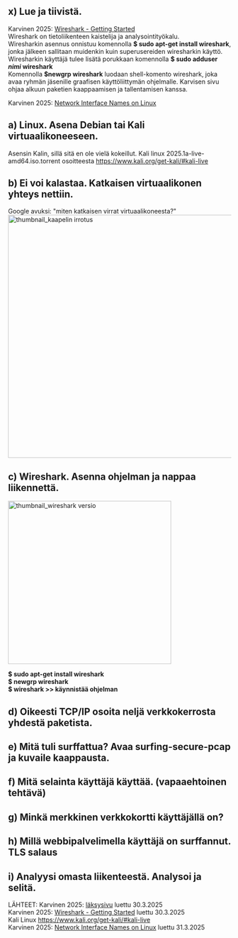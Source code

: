 ## x) Lue ja tiivistä.  
   Karvinen 2025: [Wireshark - Getting Started](https://terokarvinen.com/wireshark-getting-started/)   
Wireshark on tietoliikenteen kaistelija ja analysointityökalu.   
Wiresharkin asennus onnistuu komennolla **$ sudo apt-get install wireshark**, jonka jälkeen sallitaan muidenkin kuin superusereiden wiresharkin käyttö.  
Wiresharkin käyttäjä tulee lisätä porukkaan komennolla **$ sudo adduser _nimi_ wireshark**  
Komennolla **$newgrp wireshark** luodaan shell-komento wireshark, joka avaa ryhmän jäsenille graafisen käyttöliittymän ohjelmalle. 
Karvisen sivu ohjaa alkuun paketien kaappaamisen ja tallentamisen kanssa.   

   
   Karvinen 2025: [Network Interface Names on Linux](https://terokarvinen.com/network-interface-linux/)    


## a) Linux. Asena Debian tai Kali virtuaalikoneeseen.
Asensin Kalin, sillä sitä en ole vielä kokeillut. Kali linux 2025.1a-live-amd64.iso.torrent osoitteesta https://www.kali.org/get-kali/#kali-live  

## b) Ei voi kalastaa. Katkaisen virtuaalikonen yhteys nettiin.  
Google avuksi: "miten katkaisen virrat virtuaalikoneesta?"  
<img width="548" alt="thumbnail_kaapelin irrotus" src="https://github.com/user-attachments/assets/b7bc9d4f-84e6-4112-9527-7e7ac9aba706" />



## c) Wireshark. Asenna ohjelman ja nappaa liikennettä.   

<img width="368" alt="thumbnail_wireshark versio" src="https://github.com/user-attachments/assets/bfdcaafc-80af-4347-98c0-9b1b3f47fe1c" />
  
**$ sudo apt-get install wireshark  
$ newgrp wireshark  
$ wireshark >> käynnistää ohjelman**  


## d) Oikeesti TCP/IP osoita neljä verkkokerrosta yhdestä paketista.  

## e) Mitä tuli surffattua? Avaa surfing-secure-pcap ja kuvaile kaappausta.  

## f) Mitä selainta käyttäjä käyttää.  (vapaaehtoinen tehtävä)   

## g) Minkä merkkinen verkkokortti käyttäjällä on?  

## h) Millä webbipalvelimella käyttäjä on surffannut. TLS salaus  

## i) Analyysi omasta liikenteestä. Analysoi ja selitä. 




LÄHTEET: 
Karvinen 2025: [läksysivu](https://terokarvinen.com/verkkoon-tunkeutuminen-ja-tiedustelu/#laksyt) luettu 30.3.2025  
Karvinen 2025: [Wireshark - Getting Started](https://terokarvinen.com/wireshark-getting-started/) luettu 30.3.2025  
Kali Linux https://www.kali.org/get-kali/#kali-live  
Karvinen 2025: [Network Interface Names on Linux](https://terokarvinen.com/network-interface-linux/) luettu 31.3.2025  
